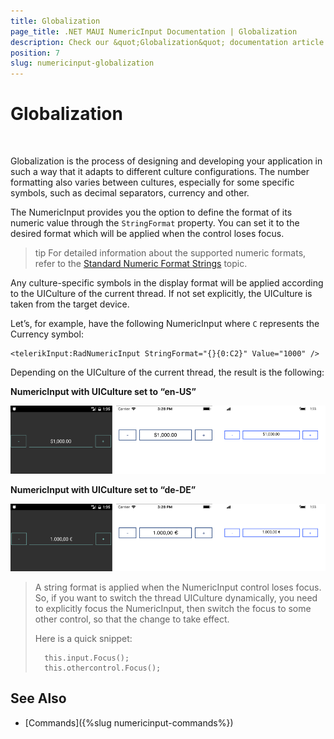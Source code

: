 ```yaml
---
title: Globalization
page_title: .NET MAUI NumericInput Documentation | Globalization
description: Check our &quot;Globalization&quot; documentation article for Telerik NumericInput for .NET MAUI
position: 7
slug: numericinput-globalization
---
```


# Globalization

&nbsp;

Globalization is the process of designing and developing your application in such a way that it adapts to different culture configurations. The number formatting also varies between cultures, especially for some specific symbols, such as decimal separators, currency and other.

The NumericInput provides you the option to define the format of its numeric value through the `StringFormat` property. You can set it to the desired format which will be applied when the control loses focus.

>tip For detailed information about the supported numeric formats, refer to the [Standard Numeric Format Strings](https://docs.microsoft.com/en-us/dotnet/standard/base-types/standard-numeric-format-strings) topic.

Any culture-specific symbols in the display format will be applied according to the UICulture of the current thread. If not set explicitly, the UICulture is taken from the target device.

Let’s, for example, have the following NumericInput where `C` represents the Currency symbol:

```XAML
<telerikInput:RadNumericInput StringFormat="{}{0:C2}" Value="1000" />
```

Depending on the UICulture of the current thread, the result is the following:

**NumericInput with UICulture set to “en-US”**

![](images/numeric_features_globalization_1.png)

**NumericInput with UICulture set to “de-DE”**

![](images/numeric_features_globalization_2.png)

> A string format is applied when the NumericInput control loses focus. So, if you want to switch the thread UICulture dynamically, you need to explicitly focus the NumericInput, then switch the focus to some other control, so that the change to take effect.
>
> Here is a quick snippet:
>
> 		this.input.Focus();
> 		this.othercontrol.Focus();

## See Also

- [Commands]({%slug numericinput-commands%})
